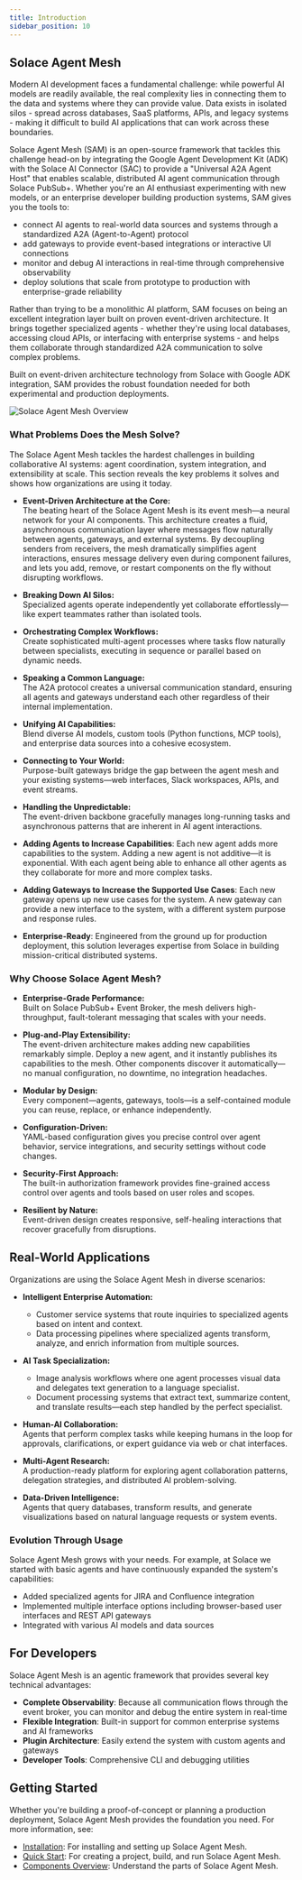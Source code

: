```yaml
---
title: Introduction
sidebar_position: 10
---
```


## Solace Agent Mesh

Modern AI development faces a fundamental challenge: while powerful AI models are readily available, the real complexity lies in connecting them to the data and systems where they can provide value. Data exists in isolated silos - spread across databases, SaaS platforms, APIs, and legacy systems - making it difficult to build AI applications that can work across these boundaries.

Solace Agent Mesh (SAM) is an open-source framework that tackles this challenge head-on by integrating the Google Agent Development Kit (ADK) with the Solace AI Connector (SAC) to provide a "Universal A2A Agent Host" that enables scalable, distributed AI agent communication through Solace PubSub+. Whether you're an AI enthusiast experimenting with new models, or an enterprise developer building production systems, SAM gives you the tools to:

- connect AI agents to real-world data sources and systems through a standardized A2A (Agent-to-Agent) protocol
- add gateways to provide event-based integrations or interactive UI connections
- monitor and debug AI interactions in real-time through comprehensive observability
- deploy solutions that scale from prototype to production with enterprise-grade reliability

Rather than trying to be a monolithic AI platform, SAM focuses on being an excellent integration layer built on proven event-driven architecture. It brings together specialized agents - whether they're using local databases, accessing cloud APIs, or interfacing with enterprise systems - and helps them collaborate through standardized A2A communication to solve complex problems.

Built on event-driven architecture technology from Solace with Google ADK integration, SAM provides the robust foundation needed for both experimental and production deployments.

![Solace Agent Mesh Overview](../../../static/img/Solace_AI_Framework_With_Broker.png)

### What Problems Does the Mesh Solve?

The Solace Agent Mesh tackles the hardest challenges in building collaborative AI systems: agent coordination, system integration, and extensibility at scale. This section reveals the key problems it solves and shows how organizations are using it today.


- **Event-Driven Architecture at the Core:**  
  The beating heart of the Solace Agent Mesh is its event mesh—a neural network for your AI components. This architecture creates a fluid, asynchronous communication layer where messages flow naturally between agents, gateways, and external systems. By decoupling senders from receivers, the mesh dramatically simplifies agent interactions, ensures message delivery even during component failures, and lets you add, remove, or restart components on the fly without disrupting workflows.

- **Breaking Down AI Silos:**  
  Specialized agents operate independently yet collaborate effortlessly—like expert teammates rather than isolated tools.

- **Orchestrating Complex Workflows:**  
  Create sophisticated multi-agent processes where tasks flow naturally between specialists, executing in sequence or parallel based on dynamic needs.

- **Speaking a Common Language:**  
  The A2A protocol creates a universal communication standard, ensuring all agents and gateways understand each other regardless of their internal implementation.

- **Unifying AI Capabilities:**  
  Blend diverse AI models, custom tools (Python functions, MCP tools), and enterprise data sources into a cohesive ecosystem.

- **Connecting to Your World:**  
  Purpose-built gateways bridge the gap between the agent mesh and your existing systems—web interfaces, Slack workspaces, APIs, and event streams.

- **Handling the Unpredictable:**  
  The event-driven backbone gracefully manages long-running tasks and asynchronous patterns that are inherent in AI agent interactions.

- **Adding Agents to Increase Capabilities**:
  Each new agent adds more capabilities to the system. Adding a new agent is not additive—it is exponential. With each agent being able to enhance all other agents as they collaborate for more and more complex tasks.

- **Adding Gateways to Increase the Supported Use Cases**:
  Each new gateway opens up new use cases for the system. A new gateway can provide a new interface to the system, with a different system purpose and response rules.

- **Enterprise-Ready**:
  Engineered from the ground up for production deployment, this solution leverages expertise from Solace in building mission-critical distributed systems.

### Why Choose Solace Agent Mesh?

- **Enterprise-Grade Performance:**  
  Built on Solace PubSub+ Event Broker, the mesh delivers high-throughput, fault-tolerant messaging that scales with your needs.

- **Plug-and-Play Extensibility:**  
  The event-driven architecture makes adding new capabilities remarkably simple. Deploy a new agent, and it instantly publishes its capabilities to the mesh. Other components discover it automatically—no manual configuration, no downtime, no integration headaches.

- **Modular by Design:**  
  Every component—agents, gateways, tools—is a self-contained module you can reuse, replace, or enhance independently.

- **Configuration-Driven:**  
  YAML-based configuration gives you precise control over agent behavior, service integrations, and security settings without code changes.

- **Security-First Approach:**  
  The built-in authorization framework provides fine-grained access control over agents and tools based on user roles and scopes.

- **Resilient by Nature:**  
  Event-driven design creates responsive, self-healing interactions that recover gracefully from disruptions.


## Real-World Applications

Organizations are using the Solace Agent Mesh in diverse scenarios:

- **Intelligent Enterprise Automation:**  
  - Customer service systems that route inquiries to specialized agents based on intent and context.
  - Data processing pipelines where specialized agents transform, analyze, and enrich information from multiple sources.

- **AI Task Specialization:**  
  - Image analysis workflows where one agent processes visual data and delegates text generation to a language specialist.
  - Document processing systems that extract text, summarize content, and translate results—each step handled by the perfect specialist.

- **Human-AI Collaboration:**  
  Agents that perform complex tasks while keeping humans in the loop for approvals, clarifications, or expert guidance via web or chat interfaces.

- **Multi-Agent Research:**  
  A production-ready platform for exploring agent collaboration patterns, delegation strategies, and distributed AI problem-solving.

- **Data-Driven Intelligence:**  
  Agents that query databases, transform results, and generate visualizations based on natural language requests or system events.

### Evolution Through Usage

Solace Agent Mesh grows with your needs. For example, at Solace we started with basic agents and have continuously expanded the system's capabilities:

- Added specialized agents for JIRA and Confluence integration
- Implemented multiple interface options including browser-based user interfaces and REST API gateways
- Integrated with various AI models and data sources

## For Developers

Solace Agent Mesh is an agentic framework that provides several key technical advantages:

- **Complete Observability**: Because all communication flows through the event broker, you can monitor and debug the entire system in real-time
- **Flexible Integration**: Built-in support for common enterprise systems and AI frameworks
- **Plugin Architecture**: Easily extend the system with custom agents and gateways
- **Developer Tools**: Comprehensive CLI and debugging utilities

## Getting Started

Whether you're building a proof-of-concept or planning a production deployment, Solace Agent Mesh provides the foundation you need. For more information, see:

- [Installation](./installation.md): For installing and setting up Solace Agent Mesh.
- [Quick Start](./quick-start.md): For creating a project, build, and run Solace Agent Mesh.
- [Components Overview](./component-overview.md): Understand the parts of Solace Agent Mesh.

